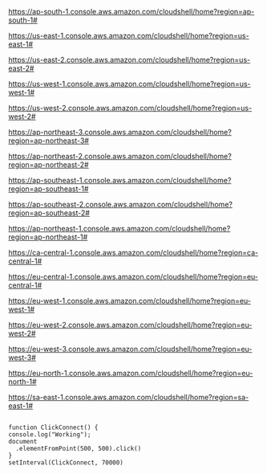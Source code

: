 https://ap-south-1.console.aws.amazon.com/cloudshell/home?region=ap-south-1#

https://us-east-1.console.aws.amazon.com/cloudshell/home?region=us-east-1#

https://us-east-2.console.aws.amazon.com/cloudshell/home?region=us-east-2#

https://us-west-1.console.aws.amazon.com/cloudshell/home?region=us-west-1#

https://us-west-2.console.aws.amazon.com/cloudshell/home?region=us-west-2#

https://ap-northeast-3.console.aws.amazon.com/cloudshell/home?region=ap-northeast-3#

https://ap-northeast-2.console.aws.amazon.com/cloudshell/home?region=ap-northeast-2#

https://ap-southeast-1.console.aws.amazon.com/cloudshell/home?region=ap-southeast-1#

https://ap-southeast-2.console.aws.amazon.com/cloudshell/home?region=ap-southeast-2#

https://ap-northeast-1.console.aws.amazon.com/cloudshell/home?region=ap-northeast-1#

https://ca-central-1.console.aws.amazon.com/cloudshell/home?region=ca-central-1#

https://eu-central-1.console.aws.amazon.com/cloudshell/home?region=eu-central-1#

https://eu-west-1.console.aws.amazon.com/cloudshell/home?region=eu-west-1#

https://eu-west-2.console.aws.amazon.com/cloudshell/home?region=eu-west-2#

https://eu-west-3.console.aws.amazon.com/cloudshell/home?region=eu-west-3#

https://eu-north-1.console.aws.amazon.com/cloudshell/home?region=eu-north-1#

https://sa-east-1.console.aws.amazon.com/cloudshell/home?region=sa-east-1#

<code>
function ClickConnect() {
console.log("Working");
document
  .elementFromPoint(500, 500).click()
}
setInterval(ClickConnect, 70000)
</code>
